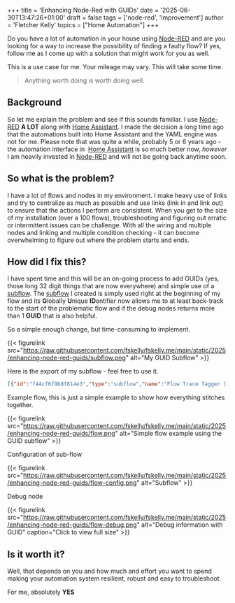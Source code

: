 +++
title = 'Enhancing Node-Red with GUIDs'
date = '2025-06-30T13:47:26+01:00'
draft = false
tags = ['node-red', 'improvement']
author = 'Fletcher Kelly'
topics = ["Home Automation"]
+++

Do you have a lot of automation in your house using [Node-RED](https://nodered.org/) and are you looking for a way to increase the possibility of finding a faulty flow? If yes, follow me as I come up with a solution that might work for you as well.

<!--more-->


This is a use case for me. Your mileage may vary.
This will take some time. 

> Anything worth doing is worth doing well.

## Background


So let me explain the problem and see if this sounds familiar. I use [Node-RED](https://nodered.org/) **A LOT** along with [Home Assistant](https://www.home-assistant.io). I made the decision a long time ago that the automations built into Home Assistant and the YAML engine was not for me. Please note that was quite a while, probably 5 or 6 years ago - the automation interface in  [Home Assistant](https://www.home-assistant.io) is so much better now, *however* I am heavily invested in [Node-RED](https://nodered.org/) and will not be going back anytime soon.

## So what is the problem?

I have a lot of flows and nodes in my environment. I make heavy use of links and try to centralize as much as possible and use links (link in and link out) to ensure that the actions I perform are consistent. When you get to the size of my installation (over a 100 flows), troubleshooting and figuring out erratic or intermittent issues can be challenge. With all the wiring and multiple nodes and linking and multiple condition checking - it can become overwhelming to figure out where the problem starts and ends.

## How did I fix this?


I have spent time and this will be an on-going process to add GUIDs (yes, those long 32 digit things that are now everywhere) and simple use of a [subflow](https://nodered.org/docs/user-guide/editor/workspace/subflows). The [subflow](https://nodered.org/docs/user-guide/editor/workspace/subflows) I created is simply used right at the beginning of my flow and its **G**lobally **U**nique **ID**entifier now allows me to at least back-track to the start of the problematic flow and if the debug nodes returns more than 1 **GUID** that is also helpful.

So a simple enough change, but time-consuming to implement.


<!-- {{< figure src="https://raw.githubusercontent.com/fskelly/fskelly.me/main/static/2025/enhancing-node-red-guids/subflow.png" alt="My GUID Subflow"  >}}  -->

{{< figurelink src="https://raw.githubusercontent.com/fskelly/fskelly.me/main/static/2025/enhancing-node-red-guids/subflow.png" alt="My GUID Subflow"  >}} 

Here is the export of my subflow - feel free to use it.

```json
[{"id":"f44cf6f9b8f814e3","type":"subflow","name":"Flow Trace Tagger (1)","info":"Adds msg.flow_origin and msg.flow_trace for debugging and traceability.\nSet the environment variable TAG_NAME when using this subflow.","category":"","in":[{"x":60,"y":80,"wires":[{"id":"6c2c2c6e8e2f886c"}]}],"out":[{"x":440,"y":80,"wires":[{"id":"6c2c2c6e8e2f886c","port":0}]}],"env":[{"name":"TAG_NAME","type":"str","value":""}],"color":"#FFD580","status":{"x":340,"y":380,"wires":[{"id":"0df253ebbfe15d99","port":0}]}},{"id":"6c2c2c6e8e2f886c","type":"change","z":"f44cf6f9b8f814e3","name":"Set flow trace tags","rules":[{"t":"set","p":"flow_origin","pt":"msg","to":"$env('TAG_NAME') != '' ? $env('TAG_NAME') : 'Unlabeled Flow'","tot":"jsonata"},{"t":"set","p":"flow_trace","pt":"msg","to":"$now() & ' - ' & ($env('TAG_NAME') != '' ? $env('TAG_NAME') : 'Unlabeled Flow')","tot":"jsonata"}],"x":250,"y":80,"wires":[["363a78cde4fa6638"]]},{"id":"0df253ebbfe15d99","type":"status","z":"f44cf6f9b8f814e3","name":"","scope":null,"x":180,"y":380,"wires":[[]]},{"id":"363a78cde4fa6638","type":"function","z":"f44cf6f9b8f814e3","name":"status","func":"//var date = new Date();\n//var dateTime = date.toLocaleString(); // Format the date and time\n\n// In our `msg.payload` the `title` attribute contains the name of the game.\nvar statusText = msg.flow_trace;\n\n// `node.status` will display the actual status below your function node using\n// the data you provide here.\nnode.status({ fill: \"blue\", shape: \"ring\", text: statusText });\nreturn msg;\n","outputs":1,"timeout":0,"noerr":0,"initialize":"","finalize":"","libs":[],"x":490,"y":200,"wires":[[]]}]
```

Example flow, this is just a simple example to show how everything stitches together.

<!-- {{< figure src="https://raw.githubusercontent.com/fskelly/fskelly.me/main/static/2025/enhancing-node-red-guids/flow.png" alt="Simple flow example using the GUID subflow"  >}}  -->

{{< figurelink src="https://raw.githubusercontent.com/fskelly/fskelly.me/main/static/2025/enhancing-node-red-guids/flow.png" alt="Simple flow example using the GUID subflow"  >}} 

Configuration of sub-flow

<!-- {{< figure src="https://raw.githubusercontent.com/fskelly/fskelly.me/main/static/2025/enhancing-node-red-guids/flow-config.png" alt="Subflow"  >}}  -->

{{< figurelink src="https://raw.githubusercontent.com/fskelly/fskelly.me/main/static/2025/enhancing-node-red-guids/flow-config.png" alt="Subflow"  >}} 

Debug node

<!-- {{< figure src="https://raw.githubusercontent.com/fskelly/fskelly.me/main/static/2025/enhancing-node-red-guids/flow-debug.png" alt="Debug information with GUID"  >}}   -->

{{< figurelink src="https://raw.githubusercontent.com/fskelly/fskelly.me/main/static/2025/enhancing-node-red-guids/flow-debug.png" alt="Debug information with GUID" caption="Click to view full size" >}}


## Is it worth it?

Well, that depends on you and how much and effort you want to spend making your automation system resilient, robust and easy to troubleshoot.

For me, absolutely **YES**